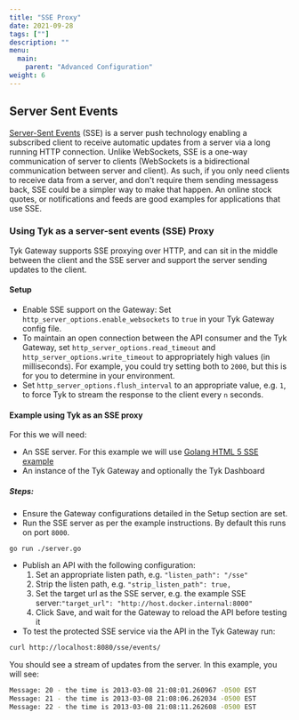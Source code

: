 ```yaml
---
title: "SSE Proxy"
date: 2021-09-28
tags: [""]
description: ""
menu:
  main:
    parent: "Advanced Configuration"
weight: 6
---
```


## Server Sent Events

[Server-Sent Events](https://en.wikipedia.org/wiki/Server-sent_events) (SSE) is a server push technology enabling a subscribed client to receive automatic updates from a server via a long running HTTP connection.
Unlike WebSockets, SSE is a one-way communication of server to clients (WebSockets is a bidirectional communication between server and client).
As such, if you only need clients to receive data from a server, and don't require them sending messagess back, SSE could be a simpler way to make that happen. An online stock quotes, or notifications and feeds are good examples for applications that use SSE.

### Using Tyk as a server-sent events (SSE) Proxy

Tyk Gateway supports SSE proxying over HTTP, and can sit in the middle between the client and the SSE server and support the server sending updates to the client.

#### Setup

- Enable SSE support on the Gateway: Set `http_server_options.enable_websockets` to `true` in your Tyk Gateway config file.
- To maintain an open connection between the API consumer and the Tyk Gateway, set `http_server_options.read_timeout` and `http_server_options.write_timeout` to appropriately high values (in milliseconds). For example, you could try setting both to `2000`, but this is for you to determine in your environment.
- Set `http_server_options.flush_interval` to an appropriate value, e.g. `1`, to force Tyk to stream the response to the client every `n` seconds.

#### Example using Tyk as an SSE proxy

For this we will need:

- An SSE server. For this example we will use [Golang HTML 5 SSE example](https://github.com/kljensen/golang-html5-sse-example)
- An instance of the Tyk Gateway and optionally the Tyk Dashboard

##### Steps:

- Ensure the Gateway configurations detailed in the Setup section are set.
- Run the SSE server as per the example instructions. By default this runs on port `8000`.

```
go run ./server.go
```

- Publish an API with the following configuration:
  1. Set an appropriate listen path, e.g. `"listen_path": "/sse"`
  2. Strip the listen path, e.g. `"strip_listen_path": true,`
  3. Set the target url as the SSE server, e.g. the example SSE server:`"target_url": "http://host.docker.internal:8000"`
  4. Click Save, and wait for the Gateway to reload the API before testing it
- To test the protected SSE service via the API in the Tyk Gateway run:

```bash
curl http://localhost:8080/sse/events/
```

You should see a stream of updates from the server. In this example, you will see:

```bash
Message: 20 - the time is 2013-03-08 21:08:01.260967 -0500 EST
Message: 21 - the time is 2013-03-08 21:08:06.262034 -0500 EST
Message: 22 - the time is 2013-03-08 21:08:11.262608 -0500 EST
```
